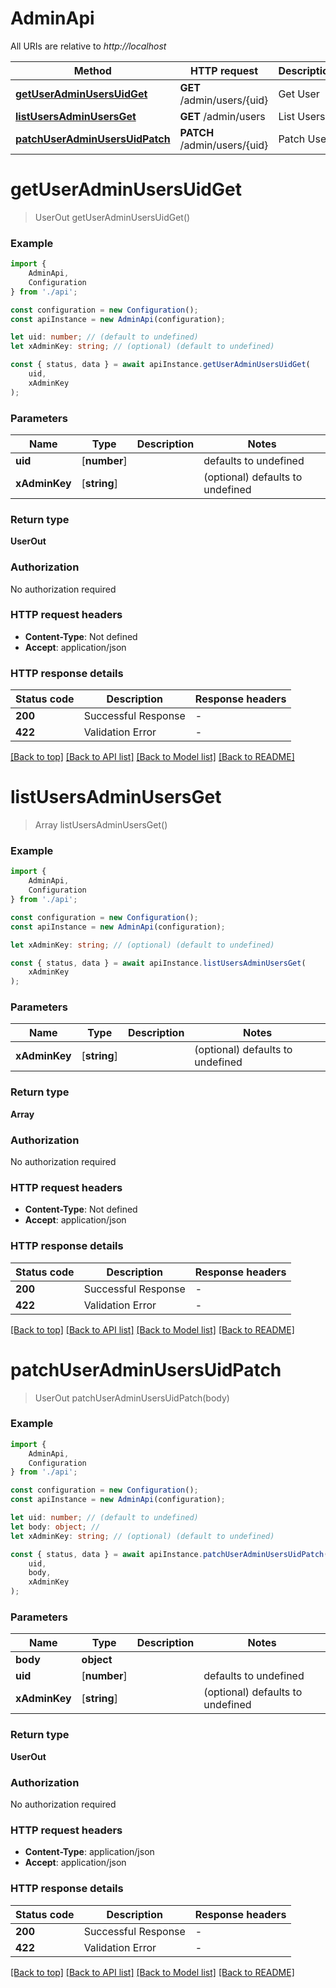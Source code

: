 # AdminApi

All URIs are relative to *http://localhost*

|Method | HTTP request | Description|
|------------- | ------------- | -------------|
|[**getUserAdminUsersUidGet**](#getuseradminusersuidget) | **GET** /admin/users/{uid} | Get User|
|[**listUsersAdminUsersGet**](#listusersadminusersget) | **GET** /admin/users | List Users|
|[**patchUserAdminUsersUidPatch**](#patchuseradminusersuidpatch) | **PATCH** /admin/users/{uid} | Patch User|

# **getUserAdminUsersUidGet**
> UserOut getUserAdminUsersUidGet()


### Example

```typescript
import {
    AdminApi,
    Configuration
} from './api';

const configuration = new Configuration();
const apiInstance = new AdminApi(configuration);

let uid: number; // (default to undefined)
let xAdminKey: string; // (optional) (default to undefined)

const { status, data } = await apiInstance.getUserAdminUsersUidGet(
    uid,
    xAdminKey
);
```

### Parameters

|Name | Type | Description  | Notes|
|------------- | ------------- | ------------- | -------------|
| **uid** | [**number**] |  | defaults to undefined|
| **xAdminKey** | [**string**] |  | (optional) defaults to undefined|


### Return type

**UserOut**

### Authorization

No authorization required

### HTTP request headers

 - **Content-Type**: Not defined
 - **Accept**: application/json


### HTTP response details
| Status code | Description | Response headers |
|-------------|-------------|------------------|
|**200** | Successful Response |  -  |
|**422** | Validation Error |  -  |

[[Back to top]](#) [[Back to API list]](../README.md#documentation-for-api-endpoints) [[Back to Model list]](../README.md#documentation-for-models) [[Back to README]](../README.md)

# **listUsersAdminUsersGet**
> Array<UserOut> listUsersAdminUsersGet()


### Example

```typescript
import {
    AdminApi,
    Configuration
} from './api';

const configuration = new Configuration();
const apiInstance = new AdminApi(configuration);

let xAdminKey: string; // (optional) (default to undefined)

const { status, data } = await apiInstance.listUsersAdminUsersGet(
    xAdminKey
);
```

### Parameters

|Name | Type | Description  | Notes|
|------------- | ------------- | ------------- | -------------|
| **xAdminKey** | [**string**] |  | (optional) defaults to undefined|


### Return type

**Array<UserOut>**

### Authorization

No authorization required

### HTTP request headers

 - **Content-Type**: Not defined
 - **Accept**: application/json


### HTTP response details
| Status code | Description | Response headers |
|-------------|-------------|------------------|
|**200** | Successful Response |  -  |
|**422** | Validation Error |  -  |

[[Back to top]](#) [[Back to API list]](../README.md#documentation-for-api-endpoints) [[Back to Model list]](../README.md#documentation-for-models) [[Back to README]](../README.md)

# **patchUserAdminUsersUidPatch**
> UserOut patchUserAdminUsersUidPatch(body)


### Example

```typescript
import {
    AdminApi,
    Configuration
} from './api';

const configuration = new Configuration();
const apiInstance = new AdminApi(configuration);

let uid: number; // (default to undefined)
let body: object; //
let xAdminKey: string; // (optional) (default to undefined)

const { status, data } = await apiInstance.patchUserAdminUsersUidPatch(
    uid,
    body,
    xAdminKey
);
```

### Parameters

|Name | Type | Description  | Notes|
|------------- | ------------- | ------------- | -------------|
| **body** | **object**|  | |
| **uid** | [**number**] |  | defaults to undefined|
| **xAdminKey** | [**string**] |  | (optional) defaults to undefined|


### Return type

**UserOut**

### Authorization

No authorization required

### HTTP request headers

 - **Content-Type**: application/json
 - **Accept**: application/json


### HTTP response details
| Status code | Description | Response headers |
|-------------|-------------|------------------|
|**200** | Successful Response |  -  |
|**422** | Validation Error |  -  |

[[Back to top]](#) [[Back to API list]](../README.md#documentation-for-api-endpoints) [[Back to Model list]](../README.md#documentation-for-models) [[Back to README]](../README.md)

